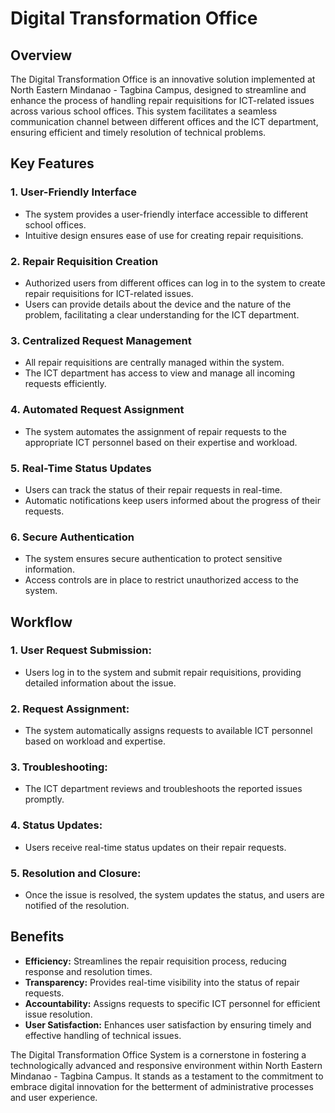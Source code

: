 # Digital Transformation Office

## Overview

The Digital Transformation Office is an innovative solution implemented at North Eastern Mindanao - Tagbina Campus, designed to streamline and enhance the process of handling repair requisitions for ICT-related issues across various school offices. This system facilitates a seamless communication channel between different offices and the ICT department, ensuring efficient and timely resolution of technical problems.

## Key Features

### 1. User-Friendly Interface
* The system provides a user-friendly interface accessible to different school offices.
* Intuitive design ensures ease of use for creating repair requisitions.
### 2. Repair Requisition Creation
* Authorized users from different offices can log in to the system to create repair requisitions for ICT-related issues.
* Users can provide details about the device and the nature of the problem, facilitating a clear understanding for the ICT department.
### 3. Centralized Request Management
* All repair requisitions are centrally managed within the system.
* The ICT department has access to view and manage all incoming requests efficiently.
### 4. Automated Request Assignment
* The system automates the assignment of repair requests to the appropriate ICT personnel based on their expertise and workload.
### 5. Real-Time Status Updates
* Users can track the status of their repair requests in real-time.
* Automatic notifications keep users informed about the progress of their requests.
### 6. Secure Authentication
* The system ensures secure authentication to protect sensitive information.
* Access controls are in place to restrict unauthorized access to the system.

## Workflow

### 1. User Request Submission:
* Users log in to the system and submit repair requisitions, providing detailed information about the issue.
### 2. Request Assignment:
* The system automatically assigns requests to available ICT personnel based on workload and expertise.
### 3. Troubleshooting:
* The ICT department reviews and troubleshoots the reported issues promptly.
### 4. Status Updates:
* Users receive real-time status updates on their repair requests.
### 5. Resolution and Closure:
* Once the issue is resolved, the system updates the status, and users are notified of the resolution.

## Benefits

* **Efficiency:** Streamlines the repair requisition process, reducing response and resolution times.
* **Transparency:** Provides real-time visibility into the status of repair requests.
* **Accountability:** Assigns requests to specific ICT personnel for efficient issue resolution.
* **User Satisfaction:** Enhances user satisfaction by ensuring timely and effective handling of technical issues.

The Digital Transformation Office System is a cornerstone in fostering a technologically advanced and responsive environment within North Eastern Mindanao - Tagbina Campus. It stands as a testament to the commitment to embrace digital innovation for the betterment of administrative processes and user experience.